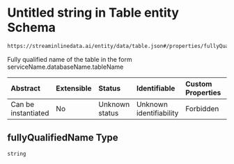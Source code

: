 # Untitled string in Table entity Schema

```txt
https://streaminlinedata.ai/entity/data/table.json#/properties/fullyQualifiedName
```

Fully qualified name of the table in the form serviceName.databaseName.tableName

| Abstract            | Extensible | Status         | Identifiable            | Custom Properties | Additional Properties | Access Restrictions | Defined In                                                                 |
| :------------------ | :--------- | :------------- | :---------------------- | :---------------- | :-------------------- | :------------------ | :------------------------------------------------------------------------- |
| Can be instantiated | No         | Unknown status | Unknown identifiability | Forbidden         | Allowed               | none                | [table.json*](../out/schema/entity/data/table.json "open original schema") |

## fullyQualifiedName Type

`string`
